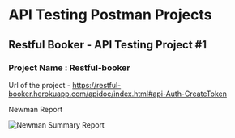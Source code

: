 # API Testing Postman Projects

## Restful Booker - API Testing Project #1

### Project Name : Restful-booker

Url of the project - https://restful-booker.herokuapp.com/apidoc/index.html#api-Auth-CreateToken

Newman Report

![Newman Summary Report](https://github.com/user-attachments/assets/c5eac2a7-d0b3-45f4-99e8-67ea102eb2fe)


